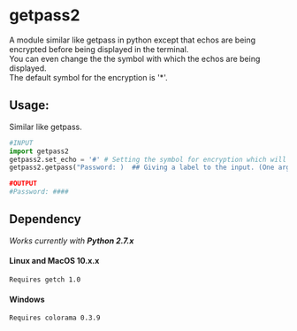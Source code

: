 # getpass2

A module similar like getpass in python except that echos are being encrypted before being displayed in the terminal.  
You can even change the the symbol with which the echos are being displayed.  
The default symbol for the encryption is '*'.  

## Usage:
Similar like getpass.
```python
#INPUT
import getpass2
getpass2.set_echo = '#' # Setting the symbol for encryption which will going to be displayed. (Optional)
getpass2.getpass("Password: )  ## Giving a label to the input. (One arguement is mandatory)

#OUTPUT
#Password: ####
```

## Dependency
*Works currently with **Python 2.7.x***
	
#### Linux and MacOS 10.x.x
	Requires getch 1.0
#### Windows
	Requires colorama 0.3.9
